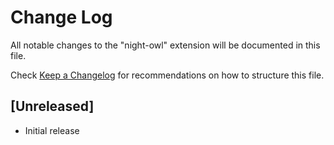 # Change Log
All notable changes to the "night-owl" extension will be documented in this file.

Check [Keep a Changelog](http://keepachangelog.com/) for recommendations on how to structure this file.

## [Unreleased]
- Initial release
